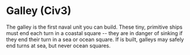 # Galley (Civ3)

The galley is the first naval unit you can build. These tiny, primitive ships must end each turn in a coastal square -- they are in danger of sinking if they end their turn in a sea or ocean square. If is built, galleys may safely end turns at sea, but never ocean squares.